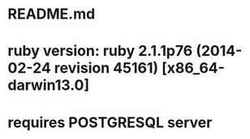 # README.md
# ruby version: ruby 2.1.1p76 (2014-02-24 revision 45161) [x86_64-darwin13.0]
# requires POSTGRESQL server
